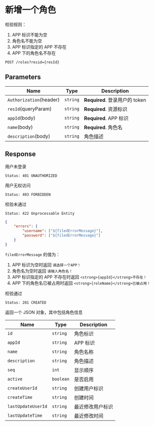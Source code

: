 # 新增一个角色

校验规则：

1. APP 标识不能为空
2. 角色名不能为空
3. APP 标识指定的 APP 不存在
4. APP 下的角色名不存在

```text
POST /roles?resid={resId}
```

## Parameters

| Name                    | Type     | Description                    |
| ----------------------- | -------- | ------------------------------ |
| `Authorization`(header) | `string` | **Required**. 登录用户的 token |
| `resId`(queryParam)     | `string` | **Required**. 资源标识         |
| `appId`(body)           | `string` | **Required**. APP 标识         |
| `name`(body)            | `string` | **Required**. 角色名           |
| `description`(body)     | `string` | 角色描述                       |

## Response

用户未登录

```text
Status: 401 UNAUTHORIZED
```

用户无权访问

```text
Status: 403 FORBIDDEN
```

校验未通过

```text
Status: 422 Unprocessable Entity
```

```json
{
    "errors": {
        "username": ["${filedErrorMessage}"],
        "password": ["${filedErrorMessage}"]
    }
}
```

`filedErrorMessage` 的值为：

1. APP 标识为空时返回 `请选择一个APP！`
2. 角色名为空时返回 `请输入角色名！`
3. APP 标识指定的 APP 不存在时返回 `<strong>{appId}</strong>不存在！`
4. APP 下的角色名已被占用时返回 `<strong>{roleName}</strong>已被占用！`

校验通过

```text
Status: 201 CREATED
```

返回一个 JSON 对象，其中包括角色信息

| Name               | Type      | Description      |
| ------------------ | --------- | ---------------- |
| `id`               | `string`  | 角色标识         |
| `appId`            | `string`  | APP 标识         |
| `name`             | `string`  | 角色名称         |
| `description`      | `string`  | 角色描述         |
| `seq`              | `int`     | 显示顺序         |
| `active`           | `boolean` | 是否启用         |
| `createUserId`     | `string`  | 创建用户标识     |
| `createTime`       | `string`  | 创建时间         |
| `lastUpdateUserId` | `string`  | 最近修改用户标识 |
| `lastUpdateTime`   | `string`  | 最近修改时间     |
